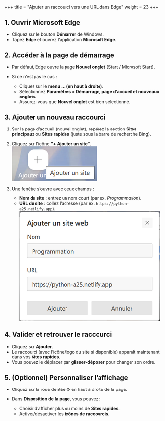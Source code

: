 +++
title = "Ajouter un raccourci vers une URL dans Edge"
weight = 23
+++


## 1. Ouvrir Microsoft Edge

* Cliquez sur le bouton **Démarrer** de Windows.
* Tapez **Edge** et ouvrez l’application **Microsoft Edge**.


## 2. Accéder à la page de démarrage

* Par défaut, Edge ouvre la page **Nouvel onglet** (Start / Microsoft Start).
* Si ce n’est pas le cas :

  * Cliquez sur le **menu … (en haut à droite)**.
  * Sélectionnez **Paramètres > Démarrage, page d’accueil et nouveaux onglets**.
  * Assurez-vous que **Nouvel onglet** est bien sélectionné.


## 3. Ajouter un nouveau raccourci

1. Sur la page d’accueil (nouvel onglet), repérez la section **Sites principaux** ou **Sites rapides** (juste sous la barre de recherche Bing).
2. Cliquez sur l’icône **“+ Ajouter un site”**.
   ![Ajouter un site](./ajouter_site.png?width=30vw)
3. Une fenêtre s’ouvre avec deux champs :

   * **Nom du site** : entrez un nom court (par ex. *Programmation*).
   * **URL du site** : collez l’adresse (par ex. `https://python-a25.netlify.app`).
   ![Ajouter infos site](./ajouter_info_site.png?width=40vw)

## 4. Valider et retrouver le raccourci

* Cliquez sur **Ajouter**.
* Le raccourci (avec l’icône/logo du site si disponible) apparaît maintenant dans vos **Sites rapides**.
* Vous pouvez le déplacer par **glisser-déposer** pour changer son ordre.


## 5. (Optionnel) Personnaliser l’affichage

* Cliquez sur la roue dentée ⚙️ en haut à droite de la page.
* Dans **Disposition de la page**, vous pouvez :

  * Choisir d’afficher plus ou moins de **Sites rapides**.
  * Activer/désactiver les **icônes de raccourcis**.

